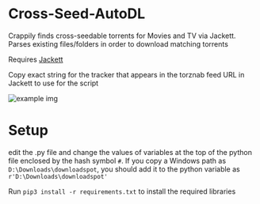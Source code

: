 # Cross-Seed-AutoDL
Crappily finds cross-seedable torrents for Movies and TV via Jackett. Parses existing files/folders in order to download matching torrents

Requires [Jackett](https://github.com/Jackett/Jackett)

Copy exact string for the tracker that appears in the torznab feed URL in Jackett to use for the script

![example img](https://i.ibb.co/8YdNh5v/image.png)


# Setup

edit the .py file and change the values of variables at the top of the python file enclosed by the hash symbol `#`. If you copy a Windows path as `D:\Downloads\downloadspot`, you should add it to the python variable as `r'D:\Downloads\downloadspot'`

Run `pip3 install -r requirements.txt` to install the required libraries
